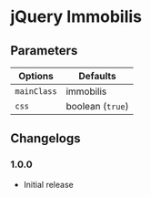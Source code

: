 # jQuery Immobilis

## Parameters

| Options       | Defaults           |
| ------------- | ------------------ |
| ``mainClass`` | immobilis          |
| ``css``       | boolean (``true``) |

## Changelogs

### 1.0.0

* Initial release